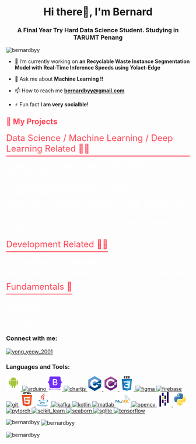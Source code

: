 <h1 align="center">Hi there👋, I'm Bernard</h1>
<h3 align="center">A Final Year Try Hard Data Science Student. Studying in TARUMT Penang</h3>

<p align="left"> <img src="https://komarev.com/ghpvc/?username=bernardbyy&label=Profile%20views&color=0e75b6&style=flat" alt="bernardbyy" /> </p>

- 🔭 I’m currently working on **an Recyclable Waste Instance Segmentation Model with Real-Time Inference Speeds using Yolact-Edge**

- 💬 Ask me about **Machine Learning !!**

- 📫 How to reach me **bernardbyy@gmail.com**

- ⚡ Fun fact **I am very socialble!**

<!-- Adding My Projects Section -->
<h2 style="color: #ff4757; margin-top: 20px;">📁 My Projects</h2>

<div style="color: #ff4757; font-size: 24px; border-bottom: 2px solid #ff4757; display: inline-block; padding-bottom: 5px;">Data Science / Machine Learning / Deep Learning Related 🔎🧬</div>
<ul style="list-style: none; padding: 0;">
    <li style="margin-top: 10px; font-size: 18px;"><a href="https://github.com/Bernardbyy/CIFAR10-ImageClassfication" style="color: white;">CIFAR10-Image Classification w/ MobileNetV2 and DenseNet-121 </a></li>
    <li style="margin-top: 10px; font-size: 18px;"><a href="https://github.com/Bernardbyy/BahasaRojakSentimentAnalysis" style="color: white;">Bahasa Rojak Sentiment Analysis w/ downstreamed Cross Lingual Model XLM-RoBERTa (XLM-T)</a></li>
    <li style="margin-top: 10px; font-size: 18px;"><a href="https://github.com/Bernardbyy/SpotifyMusicClassifier" style="color: white;">Spotify Music Preference Classifier w/ XGB, GNB, RF and Stacking</a></li>
        <li style="margin-top: 10px; font-size: 18px;"><a href="" style="color: white;">USD/EUR Curreny Pair Prediction w/ ARIMA, SARIMA, and LSTM</a></li>
</ul>

<div style="color: #ff4757; font-size: 24px; border-bottom: 2px solid #ff4757; display: inline-block; padding-bottom: 5px;">Development Related 📲🌐</div>
<ul style="list-style: none; padding: 0;">
    <li style="margin-top: 10px; font-size: 18px;"><a href="" style="color: white;">Personal Finance Kotlin Android App </a></li>
    <li style="margin-top: 10px; font-size: 18px;"><a href="https://github.com/Bernardbyy/BurgerWebsite" style="color: white;">Burger Restaurant Website w/ HTML, CSS and Javascript</a></li>
</ul>

<div style="color: #ff4757; font-size: 24px; border-bottom: 2px solid #ff4757; display: inline-block; padding-bottom: 5px;">Fundamentals 🍼</div>
<ul style="list-style: none; padding: 0;">
    <li style="margin-top: 10px; font-size: 18px;"><a href="https://github.com/Bernardbyy/TutorManagementModule" style="color: white;">Tutor Management Module w/ Doubly Linked List and Bubble Sort</a></li>
    <li style="margin-top: 10px; font-size: 18px;"><a href="https://github.com/Bernardbyy/RestaurantReservationSystem" style="color: white;">Restaurant Reservation System w/ C++</a></li>
</ul>

<h3 align="left">Connect with me:</h3>
<p align="left">
<a href="https://instagram.com/yong_yeow_2001" target="blank"><img align="center" src="https://raw.githubusercontent.com/rahuldkjain/github-profile-readme-generator/master/src/images/icons/Social/instagram.svg" alt="yong_yeow_2001" height="30" width="40" /></a>
</p>

<h3 align="left">Languages and Tools:</h3>
<p align="left"> <a href="https://developer.android.com" target="_blank" rel="noreferrer"> <img src="https://raw.githubusercontent.com/devicons/devicon/master/icons/android/android-original-wordmark.svg" alt="android" width="40" height="40"/> </a> <a href="https://www.arduino.cc/" target="_blank" rel="noreferrer"> <img src="https://cdn.worldvectorlogo.com/logos/arduino-1.svg" alt="arduino" width="40" height="40"/> </a> <a href="https://getbootstrap.com" target="_blank" rel="noreferrer"> <img src="https://raw.githubusercontent.com/devicons/devicon/master/icons/bootstrap/bootstrap-plain-wordmark.svg" alt="bootstrap" width="40" height="40"/> </a> <a href="https://www.chartjs.org" target="_blank" rel="noreferrer"> <img src="https://www.chartjs.org/media/logo-title.svg" alt="chartjs" width="40" height="40"/> </a> <a href="https://www.w3schools.com/cpp/" target="_blank" rel="noreferrer"> <img src="https://raw.githubusercontent.com/devicons/devicon/master/icons/cplusplus/cplusplus-original.svg" alt="cplusplus" width="40" height="40"/> </a> <a href="https://www.w3schools.com/cs/" target="_blank" rel="noreferrer"> <img src="https://raw.githubusercontent.com/devicons/devicon/master/icons/csharp/csharp-original.svg" alt="csharp" width="40" height="40"/> </a> <a href="https://www.w3schools.com/css/" target="_blank" rel="noreferrer"> <img src="https://raw.githubusercontent.com/devicons/devicon/master/icons/css3/css3-original-wordmark.svg" alt="css3" width="40" height="40"/> </a> <a href="https://www.figma.com/" target="_blank" rel="noreferrer"> <img src="https://www.vectorlogo.zone/logos/figma/figma-icon.svg" alt="figma" width="40" height="40"/> </a> <a href="https://firebase.google.com/" target="_blank" rel="noreferrer"> <img src="https://www.vectorlogo.zone/logos/firebase/firebase-icon.svg" alt="firebase" width="40" height="40"/> </a> <a href="https://git-scm.com/" target="_blank" rel="noreferrer"> <img src="https://www.vectorlogo.zone/logos/git-scm/git-scm-icon.svg" alt="git" width="40" height="40"/> </a> <a href="https://www.w3.org/html/" target="_blank" rel="noreferrer"> <img src="https://raw.githubusercontent.com/devicons/devicon/master/icons/html5/html5-original-wordmark.svg" alt="html5" width="40" height="40"/> </a> <a href="https://www.java.com" target="_blank" rel="noreferrer"> <img src="https://raw.githubusercontent.com/devicons/devicon/master/icons/java/java-original.svg" alt="java" width="40" height="40"/> </a> <a href="https://kafka.apache.org/" target="_blank" rel="noreferrer"> <img src="https://www.vectorlogo.zone/logos/apache_kafka/apache_kafka-icon.svg" alt="kafka" width="40" height="40"/> </a> <a href="https://kotlinlang.org" target="_blank" rel="noreferrer"> <img src="https://www.vectorlogo.zone/logos/kotlinlang/kotlinlang-icon.svg" alt="kotlin" width="40" height="40"/> </a> <a href="https://www.mathworks.com/" target="_blank" rel="noreferrer"> <img src="https://upload.wikimedia.org/wikipedia/commons/2/21/Matlab_Logo.png" alt="matlab" width="40" height="40"/> </a> <a href="https://www.mysql.com/" target="_blank" rel="noreferrer"> <img src="https://raw.githubusercontent.com/devicons/devicon/master/icons/mysql/mysql-original-wordmark.svg" alt="mysql" width="40" height="40"/> </a> <a href="https://opencv.org/" target="_blank" rel="noreferrer"> <img src="https://www.vectorlogo.zone/logos/opencv/opencv-icon.svg" alt="opencv" width="40" height="40"/> </a> <a href="https://pandas.pydata.org/" target="_blank" rel="noreferrer"> <img src="https://raw.githubusercontent.com/devicons/devicon/2ae2a900d2f041da66e950e4d48052658d850630/icons/pandas/pandas-original.svg" alt="pandas" width="40" height="40"/> </a> <a href="https://www.python.org" target="_blank" rel="noreferrer"> <img src="https://raw.githubusercontent.com/devicons/devicon/master/icons/python/python-original.svg" alt="python" width="40" height="40"/> </a> <a href="https://pytorch.org/" target="_blank" rel="noreferrer"> <img src="https://www.vectorlogo.zone/logos/pytorch/pytorch-icon.svg" alt="pytorch" width="40" height="40"/> </a> <a href="https://scikit-learn.org/" target="_blank" rel="noreferrer"> <img src="https://upload.wikimedia.org/wikipedia/commons/0/05/Scikit_learn_logo_small.svg" alt="scikit_learn" width="40" height="40"/> </a> <a href="https://seaborn.pydata.org/" target="_blank" rel="noreferrer"> <img src="https://seaborn.pydata.org/_images/logo-mark-lightbg.svg" alt="seaborn" width="40" height="40"/> </a> <a href="https://www.sqlite.org/" target="_blank" rel="noreferrer"> <img src="https://www.vectorlogo.zone/logos/sqlite/sqlite-icon.svg" alt="sqlite" width="40" height="40"/> </a> <a href="https://www.tensorflow.org" target="_blank" rel="noreferrer"> <img src="https://www.vectorlogo.zone/logos/tensorflow/tensorflow-icon.svg" alt="tensorflow" width="40" height="40"/> </a> </p>

<p><img align="left" src="https://github-readme-stats.vercel.app/api/top-langs?username=bernardbyy&show_icons=true&locale=en&layout=compact" alt="bernardbyy" /></p>

<p>&nbsp;<img align="center" src="https://github-readme-stats.vercel.app/api?username=bernardbyy&show_icons=true&locale=en" alt="bernardbyy" /></p>

<p><img align="center" src="https://github-readme-streak-stats.herokuapp.com/?user=bernardbyy&" alt="bernardbyy" /></p>
